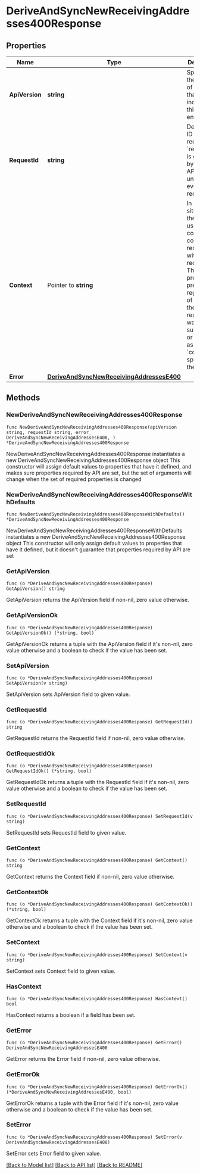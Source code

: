 # DeriveAndSyncNewReceivingAddresses400Response

## Properties

Name | Type | Description | Notes
------------ | ------------- | ------------- | -------------
**ApiVersion** | **string** | Specifies the version of the API that incorporates this endpoint. | 
**RequestId** | **string** | Defines the ID of the request. The &#x60;requestId&#x60; is generated by Crypto APIs and it&#39;s unique for every request. | 
**Context** | Pointer to **string** | In batch situations the user can use the context to correlate responses with requests. This property is present regardless of whether the response was successful or returned as an error. &#x60;context&#x60; is specified by the user. | [optional] 
**Error** | [**DeriveAndSyncNewReceivingAddressesE400**](DeriveAndSyncNewReceivingAddressesE400.md) |  | 

## Methods

### NewDeriveAndSyncNewReceivingAddresses400Response

`func NewDeriveAndSyncNewReceivingAddresses400Response(apiVersion string, requestId string, error_ DeriveAndSyncNewReceivingAddressesE400, ) *DeriveAndSyncNewReceivingAddresses400Response`

NewDeriveAndSyncNewReceivingAddresses400Response instantiates a new DeriveAndSyncNewReceivingAddresses400Response object
This constructor will assign default values to properties that have it defined,
and makes sure properties required by API are set, but the set of arguments
will change when the set of required properties is changed

### NewDeriveAndSyncNewReceivingAddresses400ResponseWithDefaults

`func NewDeriveAndSyncNewReceivingAddresses400ResponseWithDefaults() *DeriveAndSyncNewReceivingAddresses400Response`

NewDeriveAndSyncNewReceivingAddresses400ResponseWithDefaults instantiates a new DeriveAndSyncNewReceivingAddresses400Response object
This constructor will only assign default values to properties that have it defined,
but it doesn't guarantee that properties required by API are set

### GetApiVersion

`func (o *DeriveAndSyncNewReceivingAddresses400Response) GetApiVersion() string`

GetApiVersion returns the ApiVersion field if non-nil, zero value otherwise.

### GetApiVersionOk

`func (o *DeriveAndSyncNewReceivingAddresses400Response) GetApiVersionOk() (*string, bool)`

GetApiVersionOk returns a tuple with the ApiVersion field if it's non-nil, zero value otherwise
and a boolean to check if the value has been set.

### SetApiVersion

`func (o *DeriveAndSyncNewReceivingAddresses400Response) SetApiVersion(v string)`

SetApiVersion sets ApiVersion field to given value.


### GetRequestId

`func (o *DeriveAndSyncNewReceivingAddresses400Response) GetRequestId() string`

GetRequestId returns the RequestId field if non-nil, zero value otherwise.

### GetRequestIdOk

`func (o *DeriveAndSyncNewReceivingAddresses400Response) GetRequestIdOk() (*string, bool)`

GetRequestIdOk returns a tuple with the RequestId field if it's non-nil, zero value otherwise
and a boolean to check if the value has been set.

### SetRequestId

`func (o *DeriveAndSyncNewReceivingAddresses400Response) SetRequestId(v string)`

SetRequestId sets RequestId field to given value.


### GetContext

`func (o *DeriveAndSyncNewReceivingAddresses400Response) GetContext() string`

GetContext returns the Context field if non-nil, zero value otherwise.

### GetContextOk

`func (o *DeriveAndSyncNewReceivingAddresses400Response) GetContextOk() (*string, bool)`

GetContextOk returns a tuple with the Context field if it's non-nil, zero value otherwise
and a boolean to check if the value has been set.

### SetContext

`func (o *DeriveAndSyncNewReceivingAddresses400Response) SetContext(v string)`

SetContext sets Context field to given value.

### HasContext

`func (o *DeriveAndSyncNewReceivingAddresses400Response) HasContext() bool`

HasContext returns a boolean if a field has been set.

### GetError

`func (o *DeriveAndSyncNewReceivingAddresses400Response) GetError() DeriveAndSyncNewReceivingAddressesE400`

GetError returns the Error field if non-nil, zero value otherwise.

### GetErrorOk

`func (o *DeriveAndSyncNewReceivingAddresses400Response) GetErrorOk() (*DeriveAndSyncNewReceivingAddressesE400, bool)`

GetErrorOk returns a tuple with the Error field if it's non-nil, zero value otherwise
and a boolean to check if the value has been set.

### SetError

`func (o *DeriveAndSyncNewReceivingAddresses400Response) SetError(v DeriveAndSyncNewReceivingAddressesE400)`

SetError sets Error field to given value.



[[Back to Model list]](../README.md#documentation-for-models) [[Back to API list]](../README.md#documentation-for-api-endpoints) [[Back to README]](../README.md)



